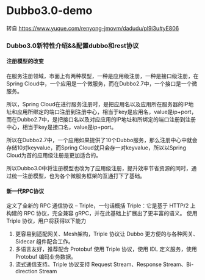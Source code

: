 # Dubbo3.0-demo

转自 https://www.yuque.com/renyong-jmovm/dadudu/pl9i3u#yE806

### Dubbo3.0新特性介绍&&配置dubbo和rest协议

#### 注册模型的改变
在服务注册领域，市面上有两种模型，一种是应用级注册，一种是接口级注册，在Spring Cloud中，一个应用是一个微服务，而在Dubbo2.7中，一个接口是一个微服务。

所以，Spring Cloud在进行服务注册时，是把应用名以及应用所在服务器的IP地址和应用所绑定的端口注册到注册中心，相当于key是应用名，value是ip+port，而在Dubbo2.7中，是把接口名以及对应应用的IP地址和所绑定的端口注册到注册中心，相当于key是接口名，value是ip+port。

所以在Dubbo2.7中，一个应用如果提供了10个Dubbo服务，那么注册中心中就会存储10对keyvalue，而Spring Cloud就只会存一对keyvalue，所以以Spring Cloud为首的应用级注册是更加适合的。

所以Dubbo3.0中将注册模型也改为了应用级注册，提升效率节省资源的同时，通过统一注册模型，也为各个微服务框架的互通打下了基础。

#### 新一代RPC协议
定义了全新的 RPC 通信协议 – Triple，一句话概括 Triple：它是基于 HTTP/2 上构建的 RPC 协议，完全兼容 gRPC，并在此基础上扩展出了更丰富的语义。 使用 Triple 协议，用户将获得以下能力

1. 更容易到适配网关、Mesh架构，Triple 协议让 Dubbo 更方便的与各种网关、Sidecar 组件配合工作。
2. 多语言友好，推荐配合 Protobuf 使用 Triple 协议，使用 IDL 定义服务，使用 Protobuf 编码业务数据。
3. 流式通信支持。Triple 协议支持 Request Stream、Response Stream、Bi-direction Stream
